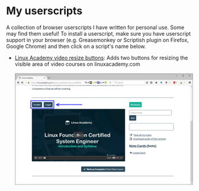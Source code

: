 # My userscripts
A collection of browser userscripts I have written for personal use. Some may find them useful!
To install a userscript, make sure you have userscript support in your browser (e.g. Greasemonkey or Scriptish plugin on Firefox, Google Chrome) and then click on a script's name below.

* [Linux Academy video resize buttons](https://github.com/AlexGidarakos/MyUserScripts/raw/master/linux-academy-video-resize-buttons.user.js): Adds two buttons for resizing the visible area of video courses on linuxacademy.com
<br /><br /><img src="https://github.com/AlexGidarakos/MyUserScripts/raw/master/linux-academy-video-resize-buttons-animated.gif" alt="Animated GIF demonstrating the video button functionalty" width="600">
